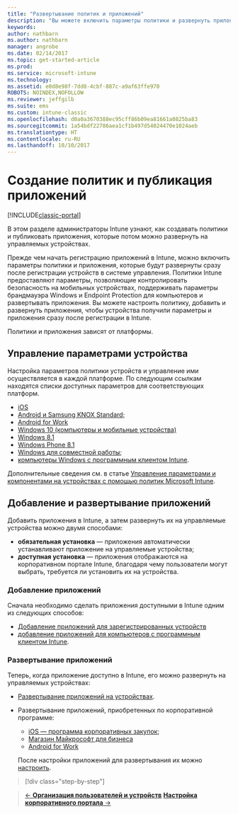 ```yaml
---
title: "Развертывание политик и приложений"
description: "Вы можете включить параметры политики и развернуть приложения, которые будут применяться сразу после регистрации устройств в системе управления."
keywords: 
author: nathbarn
ms.author: nathbarn
manager: angrobe
ms.date: 02/14/2017
ms.topic: get-started-article
ms.prod: 
ms.service: microsoft-intune
ms.technology: 
ms.assetid: e0d8e98f-7dd8-4cbf-887c-a9af63ffe970
ROBOTS: NOINDEX,NOFOLLOW
ms.reviewer: jeffgilb
ms.suite: ems
ms.custom: intune-classic
ms.openlocfilehash: d0a0a3670388ec95cff86b09ea81661a0825ba83
ms.sourcegitcommit: 1a54bdf22786aea1cf1b497d54024470e1024aeb
ms.translationtype: HT
ms.contentlocale: ru-RU
ms.lasthandoff: 10/10/2017
---
```

# <a name="create-policies-and-publish-apps"></a>Создание политик и публикация приложений

[!INCLUDE[classic-portal](../includes/classic-portal.md)]

В этом разделе администраторы Intune узнают, как создавать политики и публиковать приложения, которые потом можно развернуть на управляемых устройствах.

Прежде чем начать регистрацию приложений в Intune, можно включить параметры политики и приложения, которые будут развернуты сразу после регистрации устройств в системе управления. Политики Intune предоставляют параметры, позволяющие контролировать безопасность на мобильных устройствах, поддерживать параметры брандмауэра Windows и Endpoint Protection для компьютеров и развертывать приложения. Вы можете настроить политику, добавить и развернуть приложения, чтобы устройства получили параметры и приложения сразу после регистрации в Intune.

Политики и приложения зависят от платформы.

## <a name="manage-device-settings"></a>Управление параметрами устройства

 Настройка параметров политики устройств и управление ими осуществляется в каждой платформе. По следующим ссылкам находятся списки доступных параметров для соответствующих платформ.

- [iOS](/intune-classic/deploy-use/ios-policy-settings-in-microsoft-intune)
- [Android и Samsung KNOX Standard](/intune-classic/deploy-use/android-policy-settings-in-microsoft-intune);
- [Android for Work](/intune-classic/deploy-use/android-for-work-policy-settings-in-microsoft-intune)
- [Windows 10 (компьютеры и мобильные устройства)](/intune-classic/deploy-use/windows-10-policy-settings-in-microsoft-intune)
- [Windows 8.1](/intune-classic/deploy-use/windows-configuration-policy-settings-in-microsoft-intune)
- [Windows Phone 8.1](/intune-classic/deploy-use/windows-phone-8-1-policy-settings-in-microsoft-intune)
- [Windows для совместной работы](/intune-classic/deploy-use/windows-team-configuration-policy-settings-in-microsoft-intune);
- [компьютеры Windows с программным клиентом Intune](/intune-classic/deploy-use/policies-to-protect-windows-pcs-in-microsoft-intune).

Дополнительные сведения см. в статье [Управление параметрами и компонентами на устройствах с помощью политик Microsoft Intune](/intune-classic/deploy-use/manage-settings-and-features-on-your-devices-with-microsoft-intune-policies).

## <a name="add-and-deploy-apps"></a>Добавление и развертывание приложений

Добавить приложения в Intune, а затем развернуть их на управляемые устройства можно двумя способами:
- **обязательная установка** — приложения автоматически устанавливают приложение на управляемые устройства;
- **доступная установка** — приложения отображаются на корпоративном портале Intune, благодаря чему пользователи могут выбрать, требуется ли установить их на устройства.

### <a name="add-apps"></a>Добавление приложений

Сначала необходимо сделать приложения доступными в Intune одним из следующих способов:
- [Добавление приложений для зарегистрированных устройств](/intune-classic/deploy-use/add-apps-for-mobile-devices-in-microsoft-intune)
- [добавление приложений для компьютеров с программным клиентом Intune](/intune-classic/deploy-use/add-apps-for-windows-pcs-in-microsoft-intune).

### <a name="deploy-apps"></a>Развертывание приложений

Теперь, когда приложение доступно в Intune, его можно развернуть на управляемых устройствах:
- [Развертывание приложений на устройствах](/intune-classic/deploy-use/deploy-use/deploy-apps-in-microsoft-intune).
- Развертывание приложений, приобретенных по корпоративной программе:
    - [iOS — программа корпоративных закупок](/intune-classic/deploy-use/manage-ios-apps-you-purchased-through-a-volume-purchase-program-with-microsoft-intune);
    - [Магазин Майкрософт для бизнеса](/intune-classic/deploy-use/manage-apps-you-purchased-from-the-windows-store-for-business-with-microsoft-intune)
    - [Android for Work](/intune-classic/deploy-use/android-for-work-apps)

    После настройки приложений для развертывания их можно [настроить](/intune-classic/deploy-use/monitor-apps-in-microsoft-intune).

>[!div class="step-by-step"]

>[&larr; **Организация пользователей и устройств**](.\start-with-a-paid-subscription-to-microsoft-intune-step-5.md)       [**Настройка корпоративного портала** &rarr;](/intune/company-portal-customize)  
